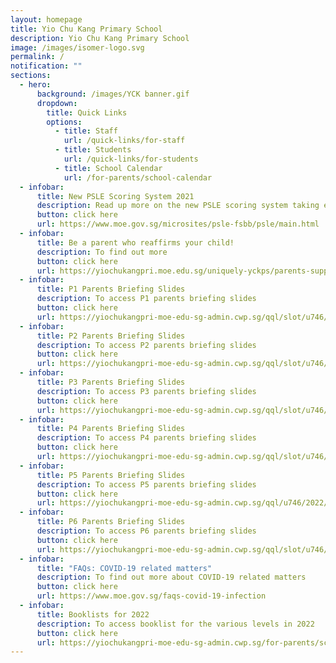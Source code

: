 ```yaml
---
layout: homepage
title: Yio Chu Kang Primary School
description: Yio Chu Kang Primary School
image: /images/isomer-logo.svg
permalink: /
notification: ""
sections:
  - hero:
      background: /images/YCK banner.gif
      dropdown:
        title: Quick Links
        options:
          - title: Staff
            url: /quick-links/for-staff
          - title: Students
            url: /quick-links/for-students
          - title: School Calendar
            url: /for-parents/school-calendar
  - infobar:
      title: New PSLE Scoring System 2021
      description: Read up more on the new PSLE scoring system taking effect in 2021
      button: click here
      url: https://www.moe.gov.sg/microsites/psle-fsbb/psle/main.html
  - infobar:
      title: Be a parent who reaffirms your child!
      description: To find out more
      button: click here
      url: https://yiochukangpri.moe.edu.sg/uniquely-yckps/parents-support-group-psg/activities-events-for-you-n-your-child
  - infobar:
      title: P1 Parents Briefing Slides
      description: To access P1 parents briefing slides
      button: click here
      url: https://yiochukangpri-moe-edu-sg-admin.cwp.sg/qql/slot/u746/2022/parents%20briefing%20slides/2022%20P1%20Parents%20Briefing.pdf
  - infobar:
      title: P2 Parents Briefing Slides
      description: To access P2 parents briefing slides
      button: click here
      url: https://yiochukangpri-moe-edu-sg-admin.cwp.sg/qql/slot/u746/2022/parets%20briefing%20slides/2022%20P2%20Parents%20Briefing%20for%20Parents.pdf
  - infobar:
      title: P3 Parents Briefing Slides
      description: To access P3 parents briefing slides
      button: click here
      url: https://yiochukangpri-moe-edu-sg-admin.cwp.sg/qql/slot/u746/2022/parents%20briefing%20slides/2022%20P3%20Parents%20Briefing_Final%20-%20Website.pdf
  - infobar:
      title: P4 Parents Briefing Slides
      description: To access P4 parents briefing slides
      button: click here
      url: https://yiochukangpri-moe-edu-sg-admin.cwp.sg/qql/slot/u746/2022/parents%20briefing%20slides/P4%20Parents%20Briefing_19%20Jan%202022_Website.pdf
  - infobar:
      title: P5 Parents Briefing Slides
      description: To access P5 parents briefing slides
      button: click here
      url: https://yiochukangpri-moe-edu-sg-admin.cwp.sg/qql/u746/2022/parents%20briefing%20slides/2022%20P5%20Parents%20Briefing_14%20Jan%202022_upload.pdf
  - infobar:
      title: P6 Parents Briefing Slides
      description: To access P6 parents briefing slides
      button: click here
      url: https://yiochukangpri-moe-edu-sg-admin.cwp.sg/qql/slot/u746/2022/parents%20briefing%20slides/Sch%20Website_P6%20Parents%20Briefing_12%20Jan%202022_final.pdf
  - infobar:
      title: "FAQs: COVID-19 related matters"
      description: To find out more about COVID-19 related matters
      button: click here
      url: https://www.moe.gov.sg/faqs-covid-19-infection
  - infobar:
      title: Booklists for 2022
      description: To access booklist for the various levels in 2022
      button: click here
      url: https://yiochukangpri-moe-edu-sg-admin.cwp.sg/for-parents/school-notifications-communications-materials
---
```


